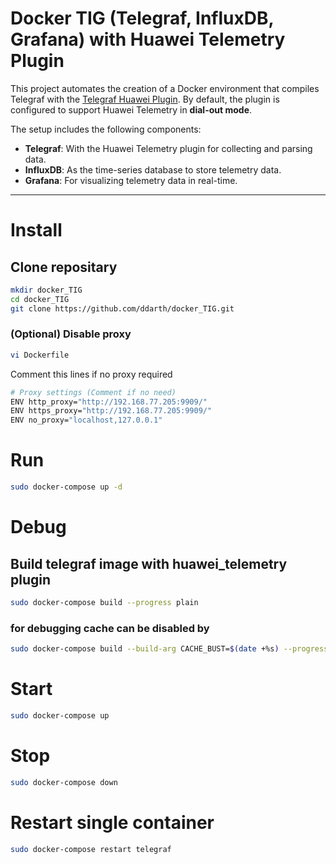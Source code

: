 # Docker TIG (Telegraf, InfluxDB, Grafana) with Huawei Telemetry Plugin

This project automates the creation of a Docker environment that compiles Telegraf with the [Telegraf Huawei Plugin](https://github.com/HuaweiDatacomm/telegraf-huawei-plugin/tree/main). By default, the plugin is configured to support Huawei Telemetry in **dial-out mode**.

The setup includes the following components:
- **Telegraf**: With the Huawei Telemetry plugin for collecting and parsing data.
- **InfluxDB**: As the time-series database to store telemetry data.
- **Grafana**: For visualizing telemetry data in real-time.

---

# Install

## Clone repositary
```bash
mkdir docker_TIG
cd docker_TIG
git clone https://github.com/ddarth/docker_TIG.git
```

### (Optional) Disable proxy
```bash
vi Dockerfile
```
Comment this lines if no proxy required
```bash
# Proxy settings (Comment if no need)
ENV http_proxy="http://192.168.77.205:9909/"
ENV https_proxy="http://192.168.77.205:9909/"
ENV no_proxy="localhost,127.0.0.1"
```

# Run
```bash
sudo docker-compose up -d
```


# Debug

## Build telegraf image with huawei_telemetry plugin
```bash
sudo docker-compose build --progress plain
```

### for debugging cache can be disabled by
```bash
sudo docker-compose build --build-arg CACHE_BUST=$(date +%s) --progress plain
```

# Start
```bash
sudo docker-compose up
```

# Stop
```bash
sudo docker-compose down
```

# Restart single container
```bash
sudo docker-compose restart telegraf
```
